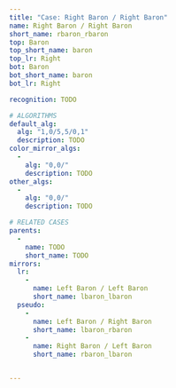 ```yaml
---
title: "Case: Right Baron / Right Baron"
name: Right Baron / Right Baron
short_name: rbaron_rbaron
top: Baron
top_short_name: baron
top_lr: Right
bot: Baron
bot_short_name: baron
bot_lr: Right

recognition: TODO

# ALGORITHMS
default_alg:
  alg: "1,0/5,5/0,1"
  description: TODO
color_mirror_algs:
  -
    alg: "0,0/"
    description: TODO
other_algs:
  -
    alg: "0,0/"
    description: TODO

# RELATED CASES
parents:
  -
    name: TODO
    short_name: TODO
mirrors:
  lr:
    -
      name: Left Baron / Left Baron
      short_name: lbaron_lbaron
  pseudo:
    -
      name: Left Baron / Right Baron
      short_name: lbaron_rbaron
    -
      name: Right Baron / Left Baron
      short_name: rbaron_lbaron


---
```


